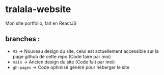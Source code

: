 # tralala-website
Mon site portfolio, fait en ReactJS

## branches :
- `V2` -> Nouveau design du site, celui est actuellement accessible sur la page github de cette repo (Code faire par moi)
- `main` -> Ancien design du site (Code fait par moi)
- `gh-pages` -> Code optimisé généré pour héberger le site 

